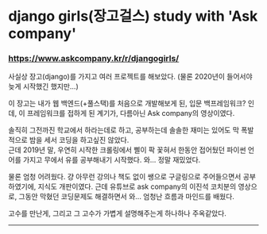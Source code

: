 # django girls(장고걸스) study with 'Ask company'
### https://www.askcompany.kr/r/djangogirls/

사실상 장고(django)를 가지고 여러 프로젝트를 해보았다. (물론 2020년이 들어서야 늦게 시작했긴 했지만...)

이 장고는 내가 웹 백엔드(+풀스택)를 처음으로 개발해보게 된, 입문 백프레임워크? 인데, 이 프레임워크를 접하게 된 계기가, 다름아닌 Ask company의 영상이였다.

솔직히 그전까진 학교에서 하라는데로 하고, 공부하는데 솔솔한 재미는 있어도 막 폭발적으로 밤을 세서 코딩을 하고싶진 않았다.  
근데 2019년 말, 우연히 시작한 크롤링에서 삘이 팍 꽃혀서 한동안 접어뒀던 파이썬 언어를 가지고 무에서 유를 공부해내기 시작했다. 와... 정말 재밌었다.

물론 엄청 어려웠다. 걍 아무런 강의나 책도 없이 쌩으로 구글링으로 주어들으면서 공부하였기에, 지식도 개판이였다. 근데 유튜브로 ask company의 이진석 코치분의 영상으로, 그동안 막혔던 코딩문제도 해결하면서 와... 엄청난 흐름과 마인드를 배웠다.

고수를 만난게, 그리고 그 고수가 가볍게 설명해주는게 하나하나 주옥같았다.

---

